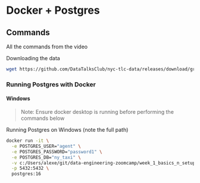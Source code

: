 # Docker + Postgres

## Commands 

All the commands from the video

Downloading the data

```bash
wget https://github.com/DataTalksClub/nyc-tlc-data/releases/download/green/green_tripdata_2019-09.csv.gz 
```
### Running Postgres with Docker

#### Windows

> Note: Ensure docker desktop is running before performing the commands below

Running Postgres on Windows (note the full path)

```bash
docker run -it \
  -e POSTGRES_USER="agent" \
  -e POSTGRES_PASSWORD="password1" \
  -e POSTGRES_DB="ny_taxi" \
  -v c:/Users/alexe/git/data-engineering-zoomcamp/week_1_basics_n_setup/2_docker_sql/ny_taxi_postgres_data:/var/lib/postgresql/data \
  -p 5432:5432 \
  postgres:16
```
